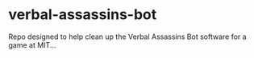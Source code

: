 verbal-assassins-bot
====================

Repo designed to help clean up the Verbal Assassins Bot software for a game at MIT...